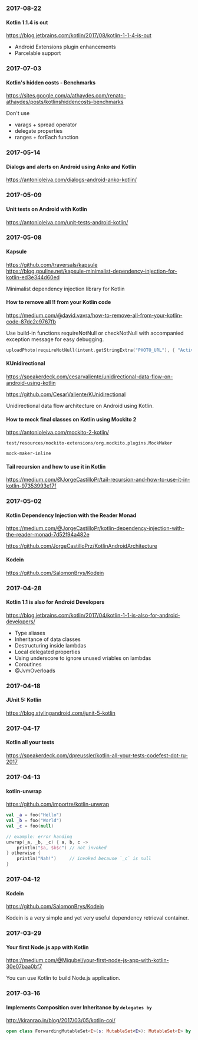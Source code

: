 ### 2017-08-22

#### Kotlin 1.1.4 is out

https://blog.jetbrains.com/kotlin/2017/08/kotlin-1-1-4-is-out

- Android Extensions plugin enhancements
- Parcelable support


### 2017-07-03

#### Kotlin's hidden costs - Benchmarks

https://sites.google.com/a/athaydes.com/renato-athaydes/posts/kotlinshiddencosts-benchmarks

Don't use

* varags + spread operator
* delegate properties
* ranges + forEach function


### 2017-05-14

#### Dialogs and alerts on Android using Anko and Kotlin

https://antonioleiva.com/dialogs-android-anko-kotlin/


### 2017-05-09

#### Unit tests on Android with Kotlin

https://antonioleiva.com/unit-tests-android-kotlin/


### 2017-05-08

#### Kapsule

https://github.com/traversals/kapsule  
https://blog.gouline.net/kapsule-minimalist-dependency-injection-for-kotlin-ed3e344d60ed

Minimalist dependency injection library for Kotlin

#### How to remove all !! from your Kotlin code

https://medium.com/@david.vavra/how-to-remove-all-from-your-kotlin-code-87dc2c9767fb

Use build-in functions requireNotNull or checkNotNull with accompanied exception message for easy debugging.

```kotlin
uploadPhoto(requireNotNull(intent.getStringExtra("PHOTO_URL"), { "Activity parameter 'PHOTO_URL' is missing" }))
```

#### KUnidirectional

https://speakerdeck.com/cesarvaliente/unidirectional-data-flow-on-android-using-kotlin

https://github.com/CesarValiente/KUnidirectional

Unidirectional data flow architecture on Android using Kotlin.

#### How to mock final classes on Kotlin using Mockito 2

https://antonioleiva.com/mockito-2-kotlin/

`test/resources/mockito-extensions/org.mockito.plugins.MockMaker`
```
mock-maker-inline
```

#### Tail recursion and how to use it in Kotlin

https://medium.com/@JorgeCastilloPr/tail-recursion-and-how-to-use-it-in-kotlin-97353993e17f


### 2017-05-02

#### Kotlin Dependency Injection with the Reader Monad

https://medium.com/@JorgeCastilloPr/kotlin-dependency-injection-with-the-reader-monad-7d52f94a482e

https://github.com/JorgeCastilloPrz/KotlinAndroidArchitecture

#### Kodein

https://github.com/SalomonBrys/Kodein


### 2017-04-28

#### Kotlin 1.1 is also for Android Developers

https://blog.jetbrains.com/kotlin/2017/04/kotlin-1-1-is-also-for-android-developers/

* Type aliases
* Inheritance of data classes
* Destructuring inside lambdas
* Local delegated properties
* Using underscore to ignore unused vriables on lambdas
* Coroutines
* @JvmOverloads


### 2017-04-18

#### JUnit 5: Kotlin

https://blog.stylingandroid.com/junit-5-kotlin


### 2017-04-17

#### Kotlin all your tests

https://speakerdeck.com/dpreussler/kotlin-all-your-tests-codefest-dot-ru-2017


### 2017-04-13

#### kotlin-unwrap

https://github.com/importre/kotlin-unwrap

```kotlin
val _a = foo("Hello")
val _b = foo("World")
val _c = foo(null)

// example: error handing
unwrap(_a, _b, _c) { a, b, c ->
    println("$a, $b$c") // not invoked
} otherwise {
    println("Nah!")     // invoked because `_c` is null
}
```


### 2017-04-12

#### Kodein

https://github.com/SalomonBrys/Kodein

Kodein is a very simple and yet very useful dependency retrieval container.


### 2017-03-29

#### Your first Node.js app with Kotlin

https://medium.com/@Miqubel/your-first-node-js-app-with-kotlin-30e07baa0bf7

You can use Kotlin to build Node.js application.


### 2017-03-16

#### Implements **Composition over Inheritance** by `delegates by`

http://kiranrao.in/blog/2017/03/05/kotlin-coi/

```kotlin
open class ForwardingMutableSet<E>(s: MutableSet<E>): MutableSet<E> by s
```

